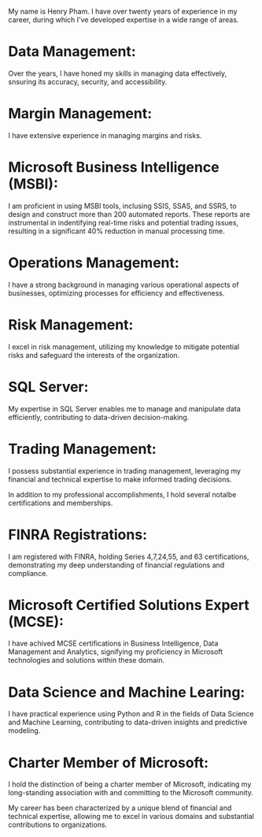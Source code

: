 My name is Henry Pham. I have over twenty years of experience in my career, during which I've developed expertise in a wide range of areas.

# Data Management:
Over the years, I have honed my skills in managing data effectively, snsuring its accuracy, security, and accessibility.

# Margin Management:
I have extensive experience in managing margins and risks.

# Microsoft Business Intelligence (MSBI):
I am proficient in using MSBI tools, inclusing SSIS, SSAS, and SSRS, to design and construct more than 200 automated reports. These reports are instrumental in indentifying real-time risks and potential trading issues, resulting in a significant 40% reduction in manual processing time.

# Operations Management:
I have a strong background in managing various operational aspects of businesses, optimizing processes for efficiency and effectiveness.

# Risk Management:
I excel in risk management, utilizing my knowledge to mitigate potential risks and safeguard the interests of the organization.

# SQL Server:
My expertise in SQL Server enables me to manage and manipulate data efficiently, contributing to data-driven decision-making.

# Trading Management:
I possess substantial experience in trading management, leveraging my financial and technical expertise to make informed trading decisions.

In addition to my professional accomplishments, I hold several notalbe certifications and memberships.

# FINRA Registrations:
I am registered with FINRA, holding Series 4,7,24,55, and 63 certifications, demonstrating my deep understanding of financial regulations and compliance.

# Microsoft Certified Solutions Expert (MCSE):
I have achived MCSE certifications in Business Intelligence, Data Management and Analytics, signifying my proficiency in Microsoft technologies and solutions within these domain.

# Data Science and Machine Learing:
I have practical experience using Python and R in the fields of Data Science and Machine Learning, contributing to data-driven insights and predictive modeling.

# Charter Member of Microsoft:
I hold the distinction of being a charter member of Microsoft, indicating my long-standing association with and committing to the Microsoft community.

My career has been characterized by a unique blend of financial and technical expertise, allowing me to excel in various domains and substantial contributions to organizations. 
